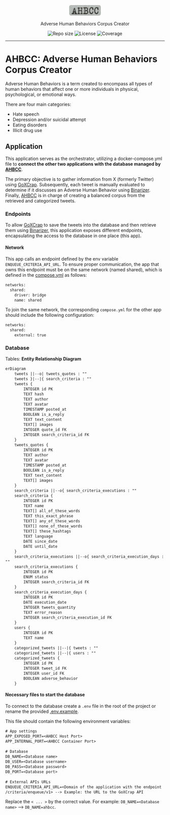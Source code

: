 <p align="center">
  <img src="media/ahbcc-logo.png" width="100" alt="Repository logo" />
</p>
<p align="center">Adverse Human Behaviors Corpus Creator<p>
<p align="center">
    <img src="https://img.shields.io/github/repo-size/lhbelfanti/ahbcc?label=Repo%20size" alt="Repo size" />
    <img src="https://img.shields.io/github/license/lhbelfanti/ahbcc?label=License" alt="License" />
    <img src="https://codecov.io/gh/lhbelfanti/ahbcc/graph/badge.svg?token=69LLNMKXRU" alt="Coverage" />
</p>

---


# AHBCC: Adverse Human Behaviors Corpus Creator

Adverse Human Behaviors is a term created to encompass all types of human behaviors that affect one or more individuals in physical, psychological, or emotional ways.

There are four main categories:
- Hate speech
- Depression and/or suicidal attempt
- Eating disorders
- Illicit drug use

## Application
This application serves as the orchestrator, utilizing a docker-compose.yml file to **connect the other two applications with the database managed by [AHBCC](https://github.com/lhbelfanti/ahbcc)**.

The primary objective is to gather information from X (formerly Twitter) using [GoXCrap](https://github.com/lhbelfanti/goxcrap). Subsequently, each tweet is manually evaluated to determine if it discusses an Adverse Human Behavior using [Binarizer](https://github.com/lhbelfanti/binarizer). Finally, [AHBCC](https://github.com/lhbelfanti/ahbcc) is in charge of creating a balanced corpus from the retrieved and categorized tweets.

### Endpoints

To allow [GoXCrap](https://github.com/lhbelfanti/goxcrap) to save the tweets into the database and then retrieve them using [Binarizer](https://github.com/lhbelfanti/binarizer), this application exposes different endpoints, encapsulating the access to the database in one place (this app).

#### Network
This app calls an endpoint defined by the env variable `ENQUEUE_CRITERIA_API_URL`. To ensure proper communication, the app that owns this endpoint must be on the same network (named shared), which is defined in the [compose.yml](compose.yml) as follows:
```
networks:
  shared:
    driver: bridge
    name: shared
```

To join the same network, the corresponding `compose.yml` for the other app should include the following configuration:
```
networks:
  shared:
    external: true
```

### Database

Tables: **Entity Relationship Diagram**

```mermaid
erDiagram
    tweets ||--o| tweets_quotes : ""
    tweets }|--|{ search_criteria : ""
    tweets {
        INTEGER id PK
        TEXT hash
        TEXT author
        TEXT avatar
        TIMESTAMP posted_at
        BOOLEAN is_a_reply
        TEXT text_content
        TEXT[] images
        INTEGER quote_id FK
        INTEGER search_criteria_id FK
    }
    tweets_quotes {
        INTEGER id PK
        TEXT author
        TEXT avatar
        TIMESTAMP posted_at
        BOOLEAN is_a_reply
        TEXT text_content
        TEXT[] images
    }
    search_criteria ||--o{ search_criteria_executions : ""
    search_criteria {
        INTEGER id PK
        TEXT name
        TEXT[] all_of_these_words
        TEXT this_exact_phrase
        TEXT[] any_of_these_words
        TEXT[] none_of_these_words
        TEXT[] these_hashtags
        TEXT language
        DATE since_date
        DATE until_date
    }
    search_criteria_executions ||--o{ search_criteria_execution_days : ""
    search_criteria_executions {
        INTEGER id PK
        ENUM status
        INTEGER search_criteria_id FK
    }
    search_criteria_execution_days {
        INTEGER id PK
        DATE execution_date
        INTEGER tweets_quantity
        TEXT error_reason
        INTEGER search_criteria_execution_id FK
    }
    users {
        INTEGER id PK
        TEXT name
    }
    categorized_tweets ||--|{ tweets : ""
    categorized_tweets ||--|{ users : ""
    categorized_tweets {
        INTEGER id PK
        INTEGER tweet_id FK
        INTEGER user_id FK
        BOOLEAN adverse_behavior
    }
```

#### Necessary files to start the database

To connect to the database create a `.env` file in the root of the project or rename the provided [.env.example](.env.example). 

This file should contain the following environment variables:
```
# App settings
APP_EXPOSED_PORT=<AHBCC Host Port>
APP_INTERNAL_PORT=<AHBCC Container Port>

# Database
DB_NAME=<Database name>
DB_USER=<Database username>
DB_PASS=<Database password>
DB_PORT=<Database port>

# External APIs URLs
ENQUEUE_CRITERIA_API_URL=<Domain of the application with the endpoint /criteria/enqueue/v1> --> Example: the URL to the GoXCrap API
```

Replace the `< ... >` by the correct value. For example: `DB_NAME=<Database name>` --> `DB_NAME=ahbcc`.
